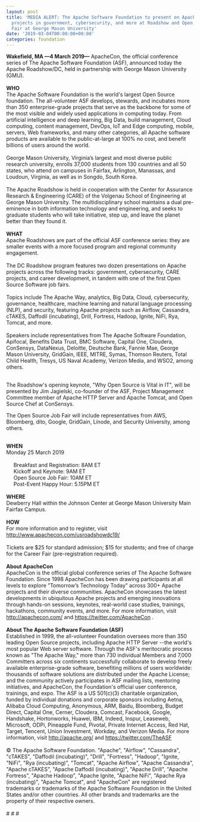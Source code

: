 ```yaml
---
layout: post
title: 'MEDIA ALERT: The Apache Software Foundation to present on Apache software
  projects in government, cybersecurity, and more at Roadshow and Open Source Job
  Fair at George Mason University'
date: '2019-03-04T00:00:00+00:00'
categories: foundation
---
```

<div><strong>Wakefield, MA —4 March 2019—</strong> ApacheCon, the official conference series of The Apache Software Foundation (ASF), announced today the Apache Roadshow/DC, held in partnership with George Mason University (GMU).</div> 
  <div><br /></div> 
  <div><strong>WHO</strong></div> 
  <div>The Apache Software Foundation is the world's largest Open Source foundation. The all-volunteer ASF develops, stewards, and incubates more than 350 enterprise-grade projects that serve as the backbone for some of the most visible and widely used applications in computing today. From artificial intelligence and deep learning, Big Data, build management, Cloud computing, content management, DevOps, IoT and Edge computing, mobile, servers, Web frameworks, and many other categories, all Apache software products are available to the public-at-large at 100% no cost, and benefit billions of users around the world.</div> 
  <div><br /></div> 
  <div>George Mason University, Virginia’s largest and most diverse public research university, enrolls 37,000 students from 130 countries and all 50 states, who attend on campuses in Fairfax, Arlington, Manassas, and Loudoun, Virginia, as well as in Songdo, South Korea.</div> 
  <div><br /></div> 
  <div>The Apache Roadshow is held in cooperation with the Center for Assurance Research &amp; Engineering (CARE) of the Volgenau School of Engineering at George Mason University. The multidisciplinary school maintains a dual pre-eminence in both information technology and engineering, and seeks to graduate students who will take initiative, step up, and leave the planet better than they found it.</div> 
  <div><br /></div> 
  <div><strong>WHAT</strong></div> 
  <div>Apache Roadshows are part of the official ASF conference series: they are smaller events with a more focused program and regional community engagement.</div> 
  <div><br /></div> 
  <div>The DC Roadshow program features two dozen presentations on Apache projects across the following tracks: government, cybersecurity, CARE projects, and career development, in tandem with one of the first Open Source Software job fairs.</div> 
  <div><br /></div> 
  <div>Topics include The Apache Way, analytics, Big Data, Cloud, cybersecurity, governance, healthcare, machine learning and natural language processing (NLP), and security, featuring Apache projects such as Airflow, Cassandra, cTAKES, Daffodil (incubating), Drill, Fortress, Hadoop, Ignite, NiFi, Rya, Tomcat, and more.</div> 
  <div><br /></div> 
  <div>Speakers include representatives from The Apache Software Foundation, Apifocal, Benefits Data Trust, BMC Software, Capital One, Cloudera, ConSensys, DataNexus, Deloitte, Deutsche Bank, Fannie Mae, George Mason University, GridGain, IEEE, MITRE, Symas, Thomson Reuters, Total Child Health, Tresys, US Naval Academy, Verizon Media, and WSO2, among others.</div> 
  <div><br /></div> 
  <div>
    <p>The Roadshow's opening keynote, &quot;Why Open Source is Vital in IT&quot;, will be presented by Jim Jagielski, co-founder of the ASF, Project Management Committee member of Apache HTTP Server and Apache Tomcat, and Open Source Chef at ConSensys.</p>
    <p>The Open Source Job Fair will include representatives from AWS, Bloomberg, dito, Google, GridGain, Linode, and Security University, among others.</p>
  </div> 
  <div><br /></div> 
  <div><strong>WHEN</strong></div> 
  <div>Monday 25 March 2019</div> 
  <div><br /></div> 
  <div>&nbsp; &nbsp; &nbsp;Breakfast and Registration: 8AM ET</div> 
  <div>&nbsp; &nbsp; &nbsp;Kickoff and Keynote: 9AM ET</div> 
  <div>&nbsp; &nbsp; &nbsp;Open Source Job Fair: 10AM ET</div> 
  <div>&nbsp; &nbsp; &nbsp;Post-Event Happy Hour: 5.15PM ET</div> 
  <div><br /></div> 
  <div><strong>WHERE</strong></div> 
  <div>Dewberry Hall within the Johnson Center at George Mason University Main Fairfax Campus.</div> 
  <div><br /></div> 
  <div><strong>HOW</strong></div> 
  <div>For more information and to register, visit <a href="http://www.apachecon.com/usroadshowdc19/">http://www.apachecon.com/usroadshowdc19/</a></div> 
  <div><br /></div> 
  <div>Tickets are $25 for standard admission; $15 for students; and free of charge for the Career Fair (pre-registration required).</div> 
  <div><br /></div> 
  <div><strong>About ApacheCon</strong></div> 
  <div>ApacheCon is the official global conference series of The Apache Software Foundation. Since 1998 ApacheCon has been drawing participants at all levels to explore ”Tomorrow’s Technology Today” across 300+ Apache projects and their diverse communities. ApacheCon showcases the latest developments in ubiquitous Apache projects and emerging innovations through hands-on sessions, keynotes, real-world case studies, trainings, hackathons, community events, and more. For more information, visit <a href="http://apachecon.com/">http://apachecon.com/</a> and <a href="https://twitter.com/ApacheCon">https://twitter.com/ApacheCon</a> .</div> 
  <div><br /></div> 
  <div><strong>About The Apache Software Foundation (ASF)</strong></div> 
  <div>Established in 1999, the all-volunteer Foundation oversees more than 350 leading Open Source projects, including Apache HTTP Server --the world's most popular Web server software. Through the ASF's meritocratic process known as &quot;The Apache Way,&quot; more than 730 individual Members and 7,000 Committers across six continents successfully collaborate to develop freely available enterprise-grade software, benefiting millions of users worldwide: thousands of software solutions are distributed under the Apache License; and the community actively participates in ASF mailing lists, mentoring initiatives, and ApacheCon, the Foundation's official user conference, trainings, and expo. The ASF is a US 501(c)(3) charitable organization, funded by individual donations and corporate sponsors including Aetna, Alibaba Cloud Computing, Anonymous, ARM, Baidu, Bloomberg, Budget Direct, Capital One, Cerner, Cloudera, Comcast, Facebook, Google, Handshake, Hortonworks, Huawei, IBM, Indeed, Inspur, Leaseweb, Microsoft, ODPi, Pineapple Fund, Pivotal, Private Internet Access, Red Hat, Target, Tencent, Union Investment, Workday, and Verizon Media. For more information, visit <a href="http://apache.org/">http://apache.org/</a> and <a href="https://twitter.com/TheASF">https://twitter.com/TheASF</a></div> 
  <div><br /></div> 
  <div>© The Apache Software Foundation. &quot;Apache&quot;, &quot;Airflow&quot;, &quot;Cassandra&quot;, &quot;cTAKES&quot;, &quot;Daffodil (incubating)&quot;, &quot;Drill&quot;, &quot;Fortress&quot;, &quot;Hadoop&quot;, &quot;Ignite, &quot;NiFi&quot;, &quot;Rya (incubating)&quot;, &quot;Tomcat&quot;, &quot;Apache Airflow&quot;, &quot;Apache Cassandra&quot;, &quot;Apache cTAKES&quot;, &quot;Apache Daffodil (incubating)&quot;, &quot;Apache Drill&quot;, &quot;Apache Fortress&quot;, &quot;Apache Hadoop&quot;, &quot;Apache Ignite, &quot;Apache NiFi&quot;, &quot;Apache Rya (incubating)&quot;, &quot;Apache Tomcat&quot;, and &quot;ApacheCon&quot; are registered trademarks or trademarks of the Apache Software Foundation in the United States and/or other countries. All other brands and trademarks are the property of their respective owners.</div> 
  <div><br /></div> 
  <div># # #</div>
